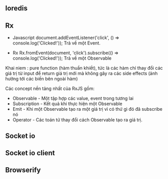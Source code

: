 ## Ioredis


## Rx
- Javascript
document.addEventListener('click', () => console.log('Clicked!'));
Trả về một Event.

- Rx
Rx.fromEvent(document, 'click').subscribe(() => console.log('Clicked!'));
Trả về một Observable

Khai niem : pure function (hàm thuần khiết), tức là các hàm chỉ thay đổi các giá trị từ input để return giá trị mới mà không gây ra các side effects (ảnh hưởng tới các biến bên ngoài hàm)

Các concept nền tảng nhất của RxJS gồm:
- Observable - Một tập hợp các value, event trong tương lai
- Subscription - Kết quả khi thực hiện một Observable
- Emit - Khi một Observable tạo ra một giá trị vì có thứ gì đó đã subscribe nó
- Operator - Các toán tử thay đổi cách Observable tạo ra giá trị.

## Socket io

## Socket io client

## Browserify